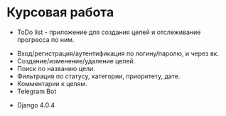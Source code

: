 # Курсовая работа

* ToDo list - приложение для создания целей и отслеживание прогресса по ним.

- Вход/регистрация/аутентификация по логину/паролю, и через вк.
- Создание/изменение/удаление целей.
- Поиск по названию цели.
- Фильтрация по статусу, категории, приоритету, дате.
- Комментарии к целям.
- Telegram Bot


* Django 4.0.4
